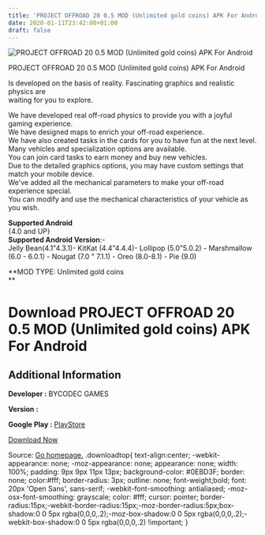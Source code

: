 ```yaml
---
title: 'PROJECT OFFROAD 20 0.5 MOD (Unlimited gold coins) APK For Android'
date: 2020-01-11T23:42:00+01:00
draft: false
---
```


![PROJECT OFFROAD 20 0.5 MOD (Unlimited gold coins) APK For Android](https://i0.wp.com/apkhome.net/wp-content/uploads/2020/01/PROJECT-OFFROAD-20-0.5-MOD-Unlimited-gold-coins.png "PROJECT OFFROAD 20 0.5 MOD (Unlimited gold coins) APK For Android")

  

PROJECT OFFROAD 20 0.5 MOD (Unlimited gold coins) APK For Android

Is developed on the basis of reality. Fascinating graphics and realistic physics are  
waiting for you to explore.

We have developed real off-road physics to provide you with a joyful gaming experience.  
We have designed maps to enrich your off-road experience.  
We have also created tasks in the cards for you to have fun at the next level.  
Many vehicles and specialization options are available.  
You can join card tasks to earn money and buy new vehicles.  
Due to the detailed graphics options, you may have custom settings that match your mobile device.  
We've added all the mechanical parameters to make your off-road experience special.  
You can modify and use the mechanical characteristics of your vehicle as you wish.

**Supported Android**  
{4.0 and UP}  
**Supported Android Version**:-  
Jelly Bean(4.1"4.3.1)- KitKat (4.4"4.4.4)- Lollipop (5.0"5.0.2) - Marshmallow (6.0 - 6.0.1) - Nougat (7.0 " 7.1.1) - Oreo (8.0-8.1) - Pie (9.0)

**MOD TYPE: Unlimited gold coins  
**

Download PROJECT OFFROAD 20 0.5 MOD (Unlimited gold coins) APK For Android
==========================================================================

Additional Information
----------------------

**Developer :** BYCODEC GAMES

**Version :**

**Google Play :** [PlayStore](https://play.google.com/store/apps/details?id=com.bycodec.project_offroad_20)

  

[Download Now](https://store4app.co/post/project-offroad-20-0-5-mod-unlimited-gold-coins-apk-for-android_1578765826)

  
Source: [Go homepage.](https://store4app.co/post/project-offroad-20-0-5-mod-unlimited-gold-coins-apk-for-android_1578765826) .downloadtop{ text-align:center; -webkit-appearance: none; -moz-appearance: none; appearance: none; width: 100%; padding: 9px 9px 11px 13px; background-color: #0EBD3F; border: none; color:#fff; border-radius: 3px; outline: none; font-weight;bold; font: 20px 'Open Sans', sans-serif; -webkit-font-smoothing: antialiased; -moz-osx-font-smoothing: grayscale; color: #fff; cursor: pointer; border-radius:15px;-webkit-border-radius:15px;-moz-border-radius:5px;box-shadow:0 0 5px rgba(0,0,0,.2);-moz-box-shadow:0 0 5px rgba(0,0,0,.2);-webkit-box-shadow:0 0 5px rgba(0,0,0,.2) !important; }